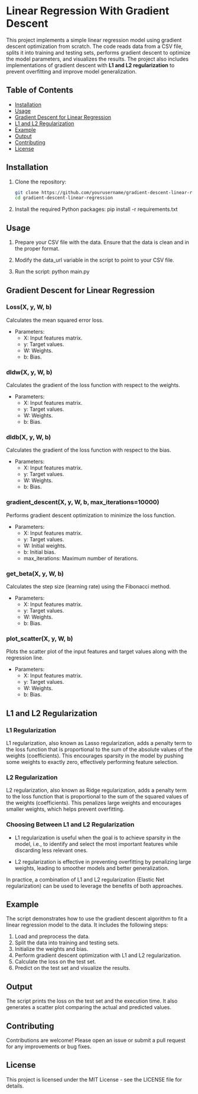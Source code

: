 # Linear Regression With Gradient Descent

This project implements a simple linear regression model using gradient descent optimization from scratch. The code reads data from a CSV file, splits it into training and testing sets, performs gradient descent to optimize the model parameters, and visualizes the results. The project also includes implementations of gradient descent with **L1 and L2 regularization** to prevent overfitting and improve model generalization.

## Table of Contents

- [Installation](#installation)
- [Usage](#usage)
- [Gradient Descent for Linear Regression](#gradient-descent-for-linear-regression)
- [L1 and L2 Regularization](#l1-and-l2-regularization)
- [Example](#example)
- [Output](#output)
- [Contributing](#contributing)
- [License](#license)

## Installation

1. Clone the repository:
    ```bash
    git clone https://github.com/yourusername/gradient-descent-linear-regression.git
    cd gradient-descent-linear-regression
    

2. Install the required Python packages:
        pip install -r requirements.txt
    

## Usage

1. Prepare your CSV file with the data. Ensure that the data is clean and in the proper format.

2. Modify the data_url variable in the script to point to your CSV file.

3. Run the script:
        python main.py
    

## Gradient Descent for Linear Regression

### Loss(X, y, W, b)
Calculates the mean squared error loss.

- Parameters:
  - X: Input features matrix.
  - y: Target values.
  - W: Weights.
  - b: Bias.

### dldw(X, y, W, b)
Calculates the gradient of the loss function with respect to the weights.

- Parameters:
  - X: Input features matrix.
  - y: Target values.
  - W: Weights.
  - b: Bias.

### dldb(X, y, W, b)
Calculates the gradient of the loss function with respect to the bias.

- Parameters:
  - X: Input features matrix.
  - y: Target values.
  - W: Weights.
  - b: Bias.

### gradient_descent(X, y, W, b, max_iterations=10000)
Performs gradient descent optimization to minimize the loss function.

- Parameters:
  - X: Input features matrix.
  - y: Target values.
  - W: Initial weights.
  - b: Initial bias.
  - max_iterations: Maximum number of iterations.

### get_beta(X, y, W, b)
Calculates the step size (learning rate) using the Fibonacci method.

- Parameters:
  - X: Input features matrix.
  - y: Target values.
  - W: Weights.
  - b: Bias.

### plot_scatter(X, y, W, b)
Plots the scatter plot of the input features and target values along with the regression line.

- Parameters:
  - X: Input features matrix.
  - y: Target values.
  - W: Weights.
  - b: Bias.

## L1 and L2 Regularization

### L1 Regularization

L1 regularization, also known as Lasso regularization, adds a penalty term to the loss function that is proportional to the sum of the absolute values of the weights (coefficients). This encourages sparsity in the model by pushing some weights to exactly zero, effectively performing feature selection.

### L2 Regularization

L2 regularization, also known as Ridge regularization, adds a penalty term to the loss function that is proportional to the sum of the squared values of the weights (coefficients). This penalizes large weights and encourages smaller weights, which helps prevent overfitting.

### Choosing Between L1 and L2 Regularization

- L1 regularization is useful when the goal is to achieve sparsity in the model, i.e., to identify and select the most important features while discarding less relevant ones.
  
- L2 regularization is effective in preventing overfitting by penalizing large weights, leading to smoother models and better generalization.

In practice, a combination of L1 and L2 regularization (Elastic Net regularization) can be used to leverage the benefits of both approaches.

## Example

The script demonstrates how to use the gradient descent algorithm to fit a linear regression model to the data. It includes the following steps:

1. Load and preprocess the data.
2. Split the data into training and testing sets.
3. Initialize the weights and bias.
4. Perform gradient descent optimization with L1 and L2 regularization.
5. Calculate the loss on the test set.
6. Predict on the test set and visualize the results.

## Output
The script prints the loss on the test set and the execution time. It also generates a scatter plot comparing the actual and predicted values.

## Contributing

Contributions are welcome! Please open an issue or submit a pull request for any improvements or bug fixes.

## License

This project is licensed under the MIT License - see the LICENSE file for details.
